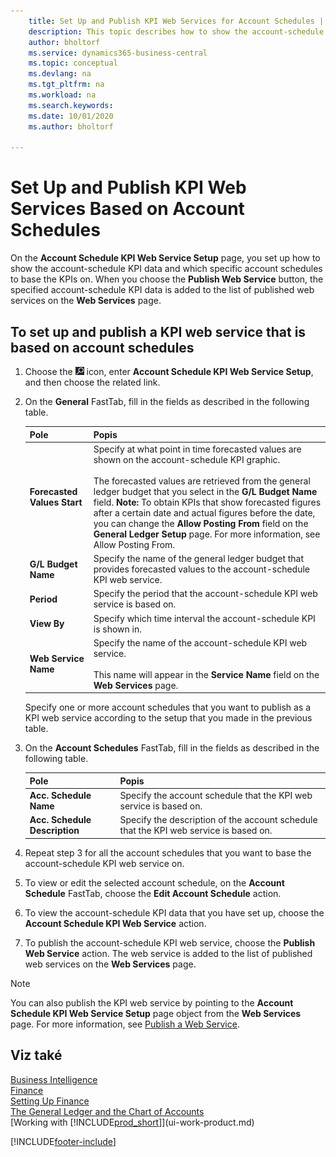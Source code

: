 ```yaml
---
    title: Set Up and Publish KPI Web Services for Account Schedules | Microsoft Docs
    description: This topic describes how to show the account-schedule KPI data based on specific account schedules.
    author: bholtorf
    ms.service: dynamics365-business-central
    ms.topic: conceptual
    ms.devlang: na
    ms.tgt_pltfrm: na
    ms.workload: na
    ms.search.keywords:
    ms.date: 10/01/2020
    ms.author: bholtorf

---
```

# Set Up and Publish KPI Web Services Based on Account Schedules
On the **Account Schedule KPI Web Service Setup** page, you set up how to show the account-schedule KPI data and which specific account schedules to base the KPIs on. When you choose the **Publish Web Service** button, the specified account-schedule KPI data is added to the list of published web services on the **Web Services** page.

## To set up and publish a KPI web service that is based on account schedules
1. Choose the ![Lightbulb that opens the Tell Me feature](media/ui-search/search_small.png "Tell me what you want to do") icon, enter **Account Schedule KPI Web Service Setup**, and then choose the related link.
2. On the **General** FastTab, fill in the fields as described in the following table.

   | Pole | Popis |
   |---------------------------------|---------------------------------------|  
   | **Forecasted Values Start** | Specify at what point in time forecasted values are shown on the account-schedule KPI graphic.<br /><br /> The forecasted values are retrieved from the general ledger budget that you select in the **G/L Budget Name** field. **Note:**  To obtain KPIs that show forecasted figures after a certain date and actual figures before the date, you can change the **Allow Posting From** field on the **General Ledger Setup** page. For more information, see Allow Posting From. |
   | **G/L Budget Name** | Specify the name of the general ledger budget that provides forecasted values to the account-schedule KPI web service. |
   | **Period** | Specify the period that the account-schedule KPI web service is based on. |
   | **View By** | Specify which time interval the account-schedule KPI is shown in. |
   | **Web Service Name** | Specify the name of the account-schedule KPI web service.<br /><br /> This name will appear in the **Service Name** field on the **Web Services** page. |

   Specify one or more account schedules that you want to publish as a KPI web service according to the setup that you made in the previous table.

3. On the **Account Schedules** FastTab, fill in the fields as described in the following table.

   | Pole | Popis |
   |---------------------------------|---------------------------------------|  
   | **Acc. Schedule Name** | Specify the account schedule that the KPI web service is based on. |
   | **Acc. Schedule Description** | Specify the description of the account schedule that the KPI web service is based on. |

4. Repeat step 3 for all the account schedules that you want to base the account-schedule KPI web service on.
5. To view or edit the selected account schedule, on the **Account Schedule** FastTab, choose the **Edit Account Schedule** action.
6. To view the account-schedule KPI data that you have set up, choose the **Account Schedule KPI Web Service** action.
7. To publish the account-schedule KPI web service, choose the **Publish Web Service** action. The web service is added to the list of published web services on the **Web Services** page.

> [!NOTE]  
> You can also publish the KPI web service by pointing to the **Account Schedule KPI Web Service Setup** page object from the **Web Services** page. For more information, see [Publish a Web Service](across-how-publish-web-service.md).

## Viz také
[Business Intelligence](bi.md)  
[Finance](finance.md)  
[Setting Up Finance](finance-setup-finance.md)  
[The General Ledger and the Chart of Accounts](finance-general-ledger.md)  
[Working with [!INCLUDE[prod_short](includes/prod_short.md)]](ui-work-product.md)


[!INCLUDE[footer-include](includes/footer-banner.md)]